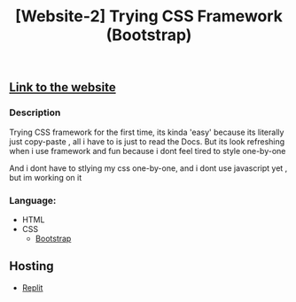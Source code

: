 <h1 align="center"> [Website-2] Trying CSS Framework (Bootstrap) </h1> <br>

## <a href="https://pinje-web-2.petani0.repl.co">Link to the website</a>


### Description

Trying CSS framework for the first time, its kinda 'easy' because its literally just copy-paste , all i have to is just to read the Docs. But its look refreshing when i use framework and fun because i dont feel tired to style one-by-one

And i dont have to stlying my css one-by-one, and i dont use javascript yet , but im working on it 


### Language:

* HTML
* CSS
  - <a href="https://getbootstrap.com/docs/5.2/getting-started/introduction/">Bootstrap</a>


## Hosting

* <a href="https://replit.com/~">Replit</a>
